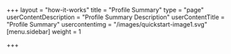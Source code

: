 +++
layout = "how-it-works"
title = "Profile Summary"
type = "page"
userContentDescription = "Profile Summary Description"
userContentTitle = "Profile Summary"
usercontentimg = "/images/quickstart-image1.svg"
[menu.sidebar]
weight = 1

+++
